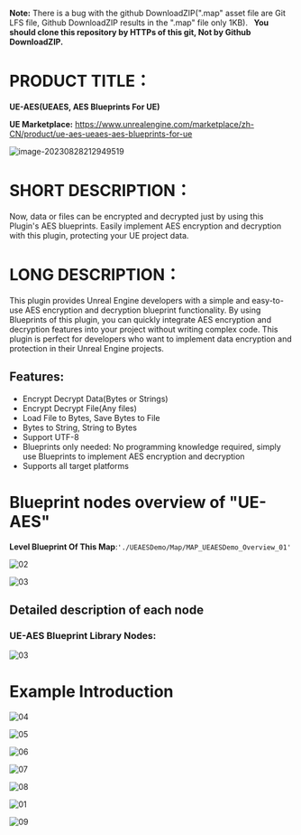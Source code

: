 **Note:** There is a bug with the github DownloadZIP(".map" asset file are Git LFS file, Github DownloadZIP results in the ".map" file only 1KB).  **You should clone this repository by HTTPs of this git, Not by Github DownloadZIP.**

# PRODUCT TITLE：

**UE-AES(UEAES, AES Blueprints For UE)**

**UE Marketplace:** https://www.unrealengine.com/marketplace/zh-CN/product/ue-aes-ueaes-aes-blueprints-for-ue

![image-20230828212949519](README/00_Res/01_Images/image-20230828212949519.png)

# SHORT DESCRIPTION：

Now, data or files can be encrypted and decrypted just by using this Plugin's AES blueprints. Easily implement AES encryption and decryption with this plugin, protecting your UE project data.

# LONG DESCRIPTION：

This plugin provides Unreal Engine developers with a simple and easy-to-use AES encryption and decryption blueprint functionality. By using Blueprints of this plugin, you can quickly integrate AES encryption and decryption features into your project without writing complex code. This plugin is perfect for developers who want to implement data encryption and protection in their Unreal Engine projects.

## Features: 

- Encrypt Decrypt Data(Bytes or Strings)
- Encrypt Decrypt File(Any files)
- Load File to Bytes, Save Bytes to File
- Bytes to String, String to Bytes
- Support UTF-8
- Blueprints only needed: No programming knowledge required, simply use Blueprints to implement AES encryption and decryption
- Supports all target platforms

# Blueprint nodes overview of "UE-AES"

**Level Blueprint Of This Map**:`'./UEAESDemo/Map/MAP_UEAESDemo_Overview_01'`

![02](README/00_Res/01_Images/02.png)

![03](README/00_Res/01_Images/03.png)

## Detailed description of each node

### UE-AES Blueprint Library Nodes:

![03](README/00_Res/01_Images/03-16931366690433.png)

# Example Introduction

![04](README/00_Res/01_Images/04.png)

![05](README/00_Res/01_Images/05.png)

![06](README/00_Res/01_Images/06.png)

![07](README/00_Res/01_Images/07.png)

![08](README/00_Res/01_Images/08.png)

![01](README/00_Res/01_Images/01.png)

![09](README/00_Res/01_Images/09.png)
